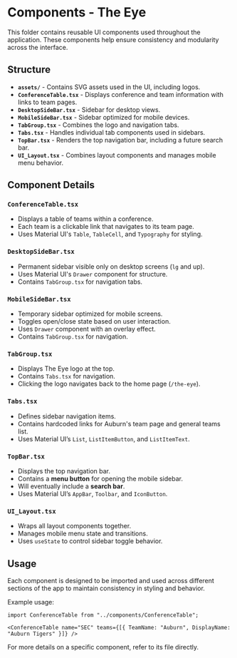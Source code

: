 # Components - The Eye

This folder contains reusable UI components used throughout the application. These components help ensure consistency and modularity across the interface.

## Structure

- **`assets/`** - Contains SVG assets used in the UI, including logos.
- **`ConferenceTable.tsx`** - Displays conference and team information with links to team pages.
- **`DesktopSideBar.tsx`** - Sidebar for desktop views.
- **`MobileSideBar.tsx`** - Sidebar optimized for mobile devices.
- **`TabGroup.tsx`** - Combines the logo and navigation tabs.
- **`Tabs.tsx`** - Handles individual tab components used in sidebars.
- **`TopBar.tsx`** - Renders the top navigation bar, including a future search bar.
- **`UI_Layout.tsx`** - Combines layout components and manages mobile menu behavior.

## Component Details

### `ConferenceTable.tsx`
- Displays a table of teams within a conference.
- Each team is a clickable link that navigates to its team page.
- Uses Material UI's `Table`, `TableCell`, and `Typography` for styling.

### `DesktopSideBar.tsx`
- Permanent sidebar visible only on desktop screens (`lg` and up).
- Uses Material UI's `Drawer` component for structure.
- Contains `TabGroup.tsx` for navigation tabs.

### `MobileSideBar.tsx`
- Temporary sidebar optimized for mobile screens.
- Toggles open/close state based on user interaction.
- Uses `Drawer` component with an overlay effect.
- Contains `TabGroup.tsx` for navigation.

### `TabGroup.tsx`
- Displays The Eye logo at the top.
- Contains `Tabs.tsx` for navigation.
- Clicking the logo navigates back to the home page (`/the-eye`).

### `Tabs.tsx`
- Defines sidebar navigation items.
- Contains hardcoded links for Auburn's team page and general teams list.
- Uses Material UI’s `List`, `ListItemButton`, and `ListItemText`.

### `TopBar.tsx`
- Displays the top navigation bar.
- Contains a **menu button** for opening the mobile sidebar.
- Will eventually include a **search bar**.
- Uses Material UI’s `AppBar`, `Toolbar`, and `IconButton`.

### `UI_Layout.tsx`
- Wraps all layout components together.
- Manages mobile menu state and transitions.
- Uses `useState` to control sidebar toggle behavior.

## Usage

Each component is designed to be imported and used across different sections of the app to maintain consistency in styling and behavior.

Example usage:
```tsx
import ConferenceTable from "../components/ConferenceTable";

<ConferenceTable name="SEC" teams={[{ TeamName: "Auburn", DisplayName: "Auburn Tigers" }]} />
```

For more details on a specific component, refer to its file directly.

